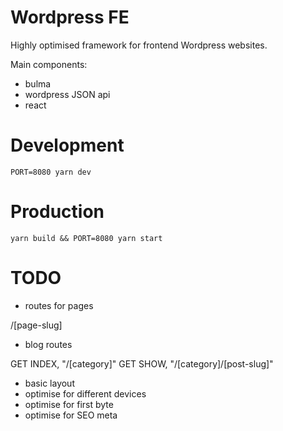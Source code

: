 # Wordpress FE

Highly optimised framework for frontend Wordpress websites.

Main components:
- bulma
- wordpress JSON api
- react

# Development

```
PORT=8080 yarn dev
```

# Production

```
yarn build && PORT=8080 yarn start
```

# TODO

- routes for pages

/[page-slug]

- blog routes

GET INDEX, "/[category]"
GET SHOW, "/[category]/[post-slug]"

- basic layout
- optimise for different devices
- optimise for first byte
- optimise for SEO meta
